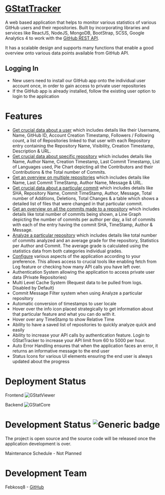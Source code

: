 # **[GStatTracker](https://gstattracker.tk/)**

A web based application that helps to monitor various statistics of various GitHub users and their repositories.
Built by incorporating libraries and services like ReactJS, NodeJS, MongoDB, BootStrap, SCSS, Google Analytics 4 to work with the [GitHub REST API](https://docs.github.com/en/rest).

It has a scalable design and supports many functions that enable a good overview onto various data points available from GitHub API.

## Logging In

- New users need to install our GitHub app onto the individual user account once, in order to gain access to private user repositories
- If the GitHub app is already installed, follow the existing user option to login to the application

# **Features**

- [Get crucial data about a user](https://gstattracker.tk/user) which includes details like their Username, Name, GitHub ID, Account Creation Timestamp, Followers / Following count, a list of Repositories linked to that user with each Repository entry containing the Repository Name, Visibility, Creation Timestamp, Description & URL.
- [Get crucial data about specific repository](https://gstattracker.tk/repo) which includes details like Name, Author Name, Creation Timestamp, Last Commit Timestamp, List of Languages used, Pie Chart depicting all the Contributors and their Contributions & the Total number of Commits.
- [Get an overview on multiple repositories](https://gstattracker.tk/bulkrepo) which includes details like Name, Last Commit TimeStamp, Author Name, Message & URL.
- [Get crucial data about a particular commit](https://gstattracker.tk/commit) which includes details like SHA, Repository Name, Commit TimeStamp, Author, Message, Total number of Additions, Deletions, Total Changes & a table which shows a detailed list of files that were changed in that particular commit.
- [Get an overview on all the commits made to a repository](https://gstattracker.tk/repocommit) which includes details like total number of commits being shown, a Line Graph depicting the number of commits per author per day, a list of commits with each of the entry having the commit SHA, TimeStamp, Author & Message.
- [Analyze a particular repository](https://gstattracker.tk/analyze) which includes details like total number of commits analyzed and an average grade for the repository, Statistics per Author and Commit. The average grade is calculated using the statistics data from both categories individual grades.
- [Configure](https://gstattracker.tk/config) various aspects of the application according to your preference. This allows access to crucial tools like enabling fetch from Log feature or checking how many API calls you have left over.
- Authentication System allowing the application to access private user data (Private Repositories)
- Multi Level Cache System (Request data to be pulled from logs. Disabled by Default)
- Commit Message Filter system when using Analyze a particular repository
- Automatic conversion of timestamps to user locale
- Hover over the info icon placed strategically to get information about that particular feature and what you can do with it.
- Hover over any TimeStamp to show Relative Time
- Ability to have a saved list of repositories to quickly analyze quick and easily
- Ability to increase your API calls by authentication feature. Login to GStatTracker to increase your API limit from 60 to 5000 per hour.
- Auto Error Handling ensures that when the application faces an error, it returns an informative message to the end user
- Status Icons for various UI elements ensuring the end user is always updated about the progress

# **Deployment Status**

Frontend ![GStatViewer](https://img.shields.io/website-up-down-green-red/https/gstattracker.tk.svg)

Backend ![GStatCore](https://img.shields.io/website-up-down-green-red/https/g-stat-core.herokuapp.com.svg)

# **Development Status** ![Generic badge](https://img.shields.io/badge/Beta-Testing-yellow.svg)

The project is open source and the source code will be released once the application development is over.

Maintenance Schedule - Not Planned

# **Development Team**

Febkosq8 - [GitHub](https://github.com/febkosq8)
